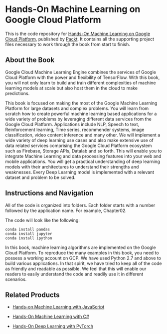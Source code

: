 # Hands-On Machine Learning on Google Cloud Platform
This is the code repository for [Hands-On Machine Learning on Google Cloud Platform](https://www.packtpub.com/big-data-and-business-intelligence/machine-learning-google-cloud-platform?utm_source=github&utm_medium=repository&utm_campaign=9781788393485), published by [Packt](https://www.packtpub.com/?utm_source=github). It contains all the supporting project files necessary to work through the book from start to finish.
## About the Book
Google Cloud Machine Learning Engine combines the services of Google Cloud Platform with the power and flexibility of TensorFlow. With this book, you will not only learn to build and train different complexities of machine learning models at scale but also host them in the cloud to make predictions.

This book is focused on making the most of the Google Machine Learning Platform for large datasets and complex problems. You will learn from scratch how to create powerful machine learning based applications for a wide variety of problems by leveraging different data services from the Google Cloud Platform. Applications include NLP, Speech to text, Reinforcement learning, Time series, recommender systems, image classification, video content inference and many other. We will implement a wide variety of deep learning use cases and also make extensive use of data related services comprising the Google Cloud Platform ecosystem such as Firebase, Storage APIs, Datalab and so forth. This will enable you to integrate Machine Learning and data processing features into your web and mobile applications. You will get a practical understanding of deep learning models with their architectures to understand their strengths and weaknesses. Every Deep Learning model is implemented with a relevant dataset and problem to be solved.


## Instructions and Navigation
All of the code is organized into folders. Each folder starts with a number followed by the application name. For example, Chapter02.



The code will look like the following:
```
conda install pandas
conda install jupyter
conda install ipython
```

In this book, machine learning algorithms are implemented on the Google Cloud Platform.
To reproduce the many examples in this book, you need to possess a working account on
GCP. We have used Python 2.7 and above to build various applications. In that spirit, we
have tried to keep all of the code as friendly and readable as possible. We feel that this will
enable our readers to easily understand the code and readily use it in different scenarios.

## Related Products
* [Hands-on Machine Learning with JavaScript](https://www.packtpub.com/big-data-and-business-intelligence/hands-machine-learning-javascript?utm_source=github&utm_medium=repository&utm_campaign=9781788998246)

* [Hands-On Machine Learning with C#](https://www.packtpub.com/big-data-and-business-intelligence/hands-machine-learning-c?utm_source=github&utm_medium=repository&utm_campaign=9781788994941)

* [Hands-On Deep Learning with PyTorch](https://www.packtpub.com/big-data-and-business-intelligence/hands-deep-learning-pytorch?utm_source=github&utm_medium=repository&utm_campaign=9781788834131)

